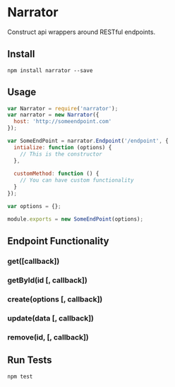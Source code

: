 # Narrator

Construct api wrappers around RESTful endpoints.

## Install

```
npm install narrator --save
```

## Usage

```javascript
var Narrator = require('narrator');
var narrator = new Narrator({
  host: 'http://someendpoint.com'
});

var SomeEndPoint = narrator.Endpoint('/endpoint', {
  intialize: function (options) {
    // This is the constructor
  },
  
  customMethod: function () {
    // You can have custom functionality
  }
});

var options = {};

module.exports = new SomeEndPoint(options);
```

## Endpoint Functionality

### get([callback])
### getById(id [, callback])
### create(options [, callback])
### update(data [, callback])
### remove(id, [, callback])


## Run Tests

```
npm test
```
